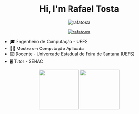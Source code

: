 <h1 align="center">Hi, I'm Rafael Tosta</h1>

<p align="center"> <img src="https://komarev.com/ghpvc/?username=rafatosta&label=Profile%20views&color=0e75b6&style=flat" alt="rafatosta" /> </p>

<p align="center"> <a href="https://github.com/ryo-ma/github-profile-trophy"><img src="https://github-profile-trophy.vercel.app/?username=rafatosta" alt="rafatosta" /></a> </p>

- 🎓 Engenheiro de Computação - UEFS 
- 👨‍💻 Mestre em Computação Aplicada 
- ⌨️ Docente - Univerdade Estadual de Feira de Santana (UEFS) 
- 🖥️ Tutor - SENAC 

<p align="center">
  <img height="130em" src="https://github-readme-stats.vercel.app/api?username=rafatosta&show_icons=true&include_all_commits=true&count_private=true"/>
  <img height="130em" src="https://github-readme-stats.vercel.app/api/top-langs/?username=rafatosta&layout=compact&langs_count=7"/>
</p>

<!--
**rafatosta/rafatosta** is a ✨ _special_ ✨ repository because its `README.md` (this file) appears on your GitHub profile.

Here are some ideas to get you started:

- 🔭 I’m currently working on ...
- 🌱 I’m currently learning ...
- 👯 I’m looking to collaborate on ...
- 🤔 I’m looking for help with ...
- 💬 Ask me about ...
- 📫 How to reach me: ...
- 😄 Pronouns: ...
- ⚡ Fun fact: ...
-->
